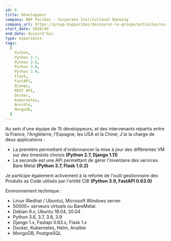 ```yaml
---
id: 6
title: Développeur
company: BNP Paribas - Corporate Institutional Banking
company_url: https://group.bnpparibas/decouvrez-le-groupe/activites/corporate-institutional-banking
start_date: 2020/09
end_date: Aujourd'hui
type: experience
tags:
  [
    Python,
    Python 2.7,
    Python 3.6,
    Python 3.8,
    Python 3.9,
    Flask,
    FastAPI,
    Django,
    REST API,
    Docker,
    Kubernetes,
    Ansible,
    Mongodb,
  ]
---
```


Au sein d'une équipe de 15 développeurs, et des intervenants répartis entre la France, l'Angleterre, l'Espagne, les USA et la Chine; J'ai la charge de deux applications :

- La première permettant d'ordonnancer la mise à jour des différentes VM sur des timeslots choisis **(Python 2.7, Django 1.11)**
- La seconde est une API permettant de gérer l'inventaire des services Bare Metal **(Python 3.7, Flask 1.0.2)**

Je participe également activement à la refonte de l'outil gestionnaire des Produits as Code utilisés par l'entité CIB **(Python 3.9, FastAPI 0.63.0)**

Environnement technique :

- Linux (Redhat / Ubuntu), Microsoft Windows server
- 50000+ serveurs virtuels ou BareMetal.
- Debian 9.x, Ubuntu 18.04, 20.04
- Python 3.6, 3.7, 3.8, 3.9
- Django 1.x, Fastapi 0.63.x, Flask 1.x
- Docker, Kubernetes, Helm, Ansible
- MongoDB, PostgreSQL
